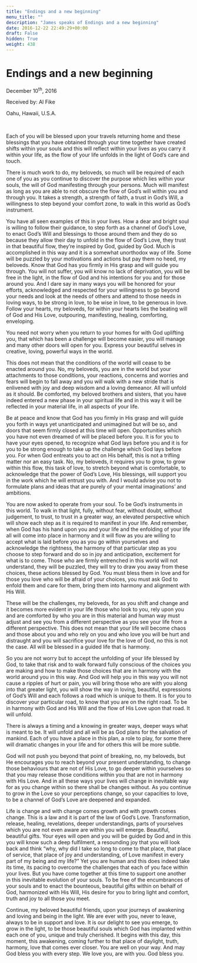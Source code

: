 ```yaml
---
title: "Endings and a new beginning"
menu_title: ""
description: "James speaks of Endings and a new beginning"
date: 2016-12-22 22:49:29+00:00
draft: False
hidden: True
weight: 438
---
```

# Endings and a new beginning

December 10<sup>th</sup>, 2016

Received by: Al Fike

Oahu, Hawaii, U.S.A.

 

Each of you will be blessed upon your travels returning home and these blessings that you have obtained through your time together have created shifts within your souls and this will reflect within your lives as you carry it within your life, as the flow of your life unfolds in the light of God’s care and touch. 

There is much work to do, my beloveds, so much will be required of each one of you as you continue to discover the purpose which lies within your souls, the will of God manifesting through your persons. Much will manifest as long as you are able to not obscure the flow of God’s will within you and through you. It takes a strength, a strength of faith, a trust in God’s Will, a willingness to step beyond your comfort zone, to walk in this world as God’s instrument.

You have all seen examples of this in your lives. How a dear and bright soul is willing to follow their guidance, to step forth as a channel of God’s Love, to enact God’s Will and blessings to those around them and they do so because they allow their day to unfold in the flow of God’s Love, they trust in that beautiful flow, they’re inspired by God, guided by God. Much is accomplished in this way and it is a somewhat unorthodox way of life. Some will be puzzled by your motivations and actions but pay them no heed, my beloveds. Know that God has you firmly in His grasp and will guide you through. You will not suffer, you will know no lack of deprivation, you will be free in the light, in the flow of God and his intentions for you and for those around you. And I dare say in many ways you will be honored for your efforts, acknowledged and respected for your willingness to go beyond your needs and look at the needs of others and attend to those needs in loving ways, to be strong in love, to be wise in love, to be generous in love. Follow your hearts, my beloveds, for within your hearts lies the beating will of God and His Love, outpouring, manifesting, healing, comforting, enveloping. 

You need not worry when you return to your homes for with God uplifting you, that which has been a challenge will become easier, you will manage and many other doors will open for you. Express your beautiful selves in creative, loving, powerful ways in the world. 

This does not mean that the conditions of the world will cease to be enacted around you. No, my beloveds, you are in the world but your attachments to those conditions, your reactions, concerns and worries and fears will begin to fall away and you will walk with a new stride that is enlivened with joy and deep wisdom and a loving demeanor. All will unfold as it should. Be comforted, my beloved brothers and sisters, that you have indeed entered a new phase in your spiritual life and in this way it will be reflected in your material life, in all aspects of your life.

Be at peace and know that God has you firmly in His grasp and will guide you forth in ways yet unanticipated and unimagined but will be so, and doors that seem firmly closed at this time will open. Opportunities which you have not even dreamed of will be placed before you. It is for you to have your eyes opened, to recognize what God lays before you and it is for you to be strong enough to take up the challenge which God lays before you. For when God entreats you to act on His behalf, this is not a trifling matter nor an easy task. No, my beloveds, it requires you to grow, to grow within this flow, this task of love, to stretch beyond what is comfortable, to acknowledge that the power of God’s Love, His blessings, will support you in the work which he will entrust you with. And I would advise you not to formulate plans and ideas that are purely of your mental imaginations’ and ambitions. 

You are now asked to operate from your soul. To be God’s instruments in this world. To walk in that light, fully, without fear, without doubt, without judgement, to trust, to trust in a greater way, an elevated perspective which will show each step as it is required to manifest in your life. And remember, when God has his hand upon you and your life and the enfolding of your life all will come into place in harmony and it will flow as you are willing to accept what is laid before you as you go within yourselves and acknowledge the rightness, the harmony of that particular step as you choose to step forward and do so in joy and anticipation, excitement for what is to come.
Those who are firmly entrenched in this world will not understand, they will be puzzled, they will try to draw you away from these choices, these actions blessed by God. You must bless them in love and for those you love who will be afraid of your choices, you must ask God to enfold them and care for them, bring them into harmony and alignment with His Will. 

These will be the challenges, my beloveds, for as you shift and change and it becomes more evident in your life those who look to you, rely upon you and are comforted by who you are in this material and human way must adjust and see you from a different perspective as you see your life from a different perspective. This does not mean that your life will become chaos and those about you and who rely on you and who love you will be hurt and distraught and you will sacrifice your love for the love of God, no this is not the case. All will be blessed in a guided life that is harmony. 

So you are not worry but to accept the unfolding of your life blessed by God, to take that risk and to walk forward fully conscious of the choices you are making and how to make those choices that are in harmony with the world around you in this way. And God will help you in this way you will not cause a ripples of hurt or pain, you will bring those who are with you along into that greater light, you will show the way in loving, beautiful, expressions of God’s Will and each follows a road which is unique to them. It is for you to discover your particular road, to know that you are on the right road. To be in harmony with God and His Will and the flow of His Love upon that road. It will unfold. 

There is always a timing and a knowing in greater ways, deeper ways what is meant to be. It will unfold and all will be as God plans for the salvation of mankind. Each of you have a place in this plan, a role to play, for some there will dramatic changes in your life and for others this will be more subtle. 

God will not push you beyond that point of breaking, no, my beloveds, but He encourages you to reach beyond your present understanding, to change those behaviours that are not of His Love, to go deeper within yourselves so that you may release those conditions within you that are not in harmony with His Love. And in all these ways your lives will change in inevitable way for as you change within so there shall be changes without. As you continue to grow in the Love so your perceptions change, so your capacities to love, to be a channel of God’s Love are deepened and expanded. 

Life is change and with change comes growth and with growth comes change. This is a law and it is part of the law of God’s Love. Transformation, release, healing, revelations, deeper understandings, parts of yourselves which you are not even aware are within you will emerge. Beautiful, beautiful gifts. Your eyes will open and you will be guided by God and in this you will know such a deep fulfilment, a resounding joy that you will look back and think “why, why did I take so long to come to that place, that place of service, that place of joy and understanding, of Love manifest in every part of my being and my life?” Yet you are human and this does indeed take its time, its pacing to overcome the challenges that each of you face within your lives. But you have come together at this time to support one another in this inevitable evolution of your souls. To be free of the encumbrances of your souls and to enact the bounteous, beautiful gifts within on behalf of God, harmonized with His Will, His desire for you to bring light and comfort, truth and joy to all those you meet. 

Continue, my beloved beautiful friends, upon your journeys of awakening and loving and being in the light. We are ever with you, never to leave, always to be in support and love. It is our delight to see you emerge, to grow in the light, to be those beautiful souls which God has implanted within each one of you, unique and truly cherished. It begins with this day, this moment, this awakening, coming further to that place of daylight, truth, harmony, love that comes ever closer. You are well on your way. And may God bless you with every step. We love you, are with you. God bless you. 

